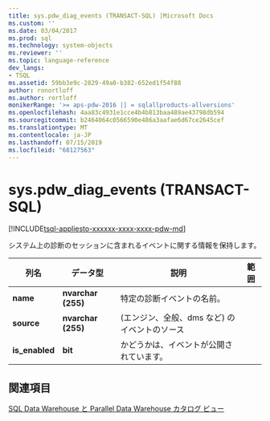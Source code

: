 ```yaml
---
title: sys.pdw_diag_events (TRANSACT-SQL) |Microsoft Docs
ms.custom: ''
ms.date: 03/04/2017
ms.prod: sql
ms.technology: system-objects
ms.reviewer: ''
ms.topic: language-reference
dev_langs:
- TSQL
ms.assetid: 59bb3e9c-2829-49a0-b382-652ed1f54f88
author: ronortloff
ms.author: rortloff
monikerRange: '>= aps-pdw-2016 || = sqlallproducts-allversions'
ms.openlocfilehash: 4aa83c4931e1cce4b4b813baa489ae43798db594
ms.sourcegitcommit: b2464064c0566590e486a3aafae6d67ce2645cef
ms.translationtype: MT
ms.contentlocale: ja-JP
ms.lasthandoff: 07/15/2019
ms.locfileid: "68127563"
---
```

# <a name="syspdwdiagevents-transact-sql"></a>sys.pdw_diag_events (TRANSACT-SQL)
[!INCLUDE[tsql-appliesto-xxxxxx-xxxx-xxxx-pdw-md](../../includes/tsql-appliesto-xxxxxx-xxxx-xxxx-pdw-md.md)]

  システム上の診断のセッションに含まれるイベントに関する情報を保持します。  
  
|列名|データ型|説明|範囲|  
|-----------------|---------------|-----------------|-----------|  
|**name**|**nvarchar (255)**|特定の診断イベントの名前。||  
|**source**|**nvarchar (255)**|(エンジン、全般、dms など) のイベントのソース||  
|**is_enabled**|**bit**|かどうかは、イベントが公開されています。||  
  
## <a name="see-also"></a>関連項目  
 [SQL Data Warehouse と Parallel Data Warehouse カタログ ビュー](../../relational-databases/system-catalog-views/sql-data-warehouse-and-parallel-data-warehouse-catalog-views.md)  
  
  
